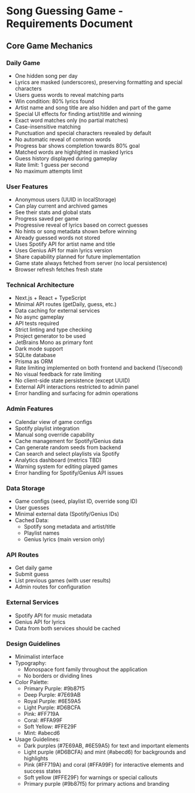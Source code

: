 # Song Guessing Game - Requirements Document

## Core Game Mechanics

### Daily Game
- One hidden song per day
- Lyrics are masked (underscores), preserving formatting and special characters
- Users guess words to reveal matching parts
- Win condition: 80% lyrics found
- Artist name and song title are also hidden and part of the game
- Special UI effects for finding artist/title and winning
- Exact word matches only (no partial matches)
- Case-insensitive matching
- Punctuation and special characters revealed by default
- No automatic reveal of common words
- Progress bar shows completion towards 80% goal
- Matched words are highlighted in masked lyrics
- Guess history displayed during gameplay
- Rate limit: 1 guess per second
- No maximum attempts limit

### User Features
- Anonymous users (UUID in localStorage)
- Can play current and archived games
- See their stats and global stats
- Progress saved per game
- Progressive reveal of lyrics based on correct guesses
- No hints or song metadata shown before winning
- Already guessed words not stored
- Uses Spotify API for artist name and title
- Uses Genius API for main lyrics version
- Share capability planned for future implementation
- Game state always fetched from server (no local persistence)
- Browser refresh fetches fresh state

### Technical Architecture
- Next.js + React + TypeScript
- Minimal API routes (getDaily, guess, etc.)
- Data caching for external services
- No async gameplay
- API tests required
- Strict linting and type checking
- Project generator to be used
- JetBrains Mono as primary font
- Dark mode support
- SQLite database
- Prisma as ORM
- Rate limiting implemented on both frontend and backend (1/second)
- No visual feedback for rate limiting
- No client-side state persistence (except UUID)
- External API interactions restricted to admin panel
- Error handling and surfacing for admin operations

### Admin Features
- Calendar view of game configs
- Spotify playlist integration
- Manual song override capability
- Cache management for Spotify/Genius data
- Can generate random seeds from backend
- Can search and select playlists via Spotify
- Analytics dashboard (metrics TBD)
- Warning system for editing played games
- Error handling for Spotify/Genius API issues

### Data Storage
- Game configs (seed, playlist ID, override song ID)
- User guesses
- Minimal external data (Spotify/Genius IDs)
- Cached Data:
  - Spotify song metadata and artist/title
  - Playlist names
  - Genius lyrics (main version only)

### API Routes
- Get daily game
- Submit guess
- List previous games (with user results)
- Admin routes for configuration

### External Services
- Spotify API for music metadata
- Genius API for lyrics
- Data from both services should be cached 

### Design Guidelines
- Minimalist interface
- Typography:
  - Monospace font family throughout the application
  - No borders or dividing lines
- Color Palette:
  - Primary Purple: #9b87f5
  - Deep Purple: #7E69AB
  - Royal Purple: #6E59A5
  - Light Purple: #D6BCFA
  - Pink: #FF719A
  - Coral: #FFA99F
  - Soft Yellow: #FFE29F
  - Mint: #abecd6
- Usage Guidelines:
  - Dark purples (#7E69AB, #6E59A5) for text and important elements
  - Light purple (#D6BCFA) and mint (#abecd6) for backgrounds and highlights
  - Pink (#FF719A) and coral (#FFA99F) for interactive elements and success states
  - Soft yellow (#FFE29F) for warnings or special callouts
  - Primary purple (#9b87f5) for primary actions and branding 